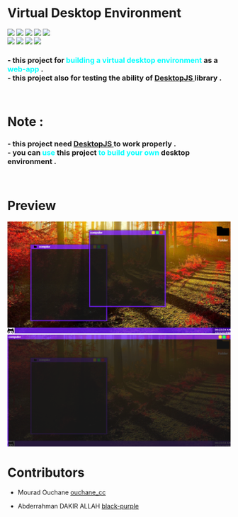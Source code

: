 <h1> Virtual Desktop Environment </h1>
<img src="https://img.shields.io/badge/-BETA-cyan">
<img src="https://img.shields.io/github/issues/black-purple/fake-win-xp">
<img src="https://img.shields.io/github/forks/black-purple/fake-win-xp">
<img src="https://img.shields.io/github/stars/black-purple/fake-win-xp">
<img src="https://img.shields.io/github/license/black-purple/fake-win-xp">
<br>
<img src="https://img.shields.io/badge/-HTML-white?style=flat&logo=HTML5">
<img src="https://img.shields.io/badge/-CSS-blue?style=flat&logo=CSS3">
<img src="https://img.shields.io/badge/-JAVASCRIPT-red?style=flat&logo=JAVASCRIPT">
<img src="https://img.shields.io/badge/-DesktopJS-white">
<h3> 
- this project for <span style="color:cyan"> building a virtual desktop environment </span> as a <span style="color:cyan"> web-app </span> . <br> 
- this project also for testing the ability of <a href="https://github.com/Mouradouchane/DesktopJS"> DesktopJS
</a> 
library .
</h3>

<br>
<h1> Note : </h1>

<h3> 
- this project need 
<a href="https://github.com/Mouradouchane/DesktopJS"> DesktopJS </a> to work properly .
<br>
- you can <span style="color:cyan">use</span> this project <span style="color:cyan">to build your own</span> desktop environment .
</h3>

<br>
<h1> Preview </h1>
<img src="./previews/ss1.png">
<img src="./previews/ss2.png">

<h1> Contributors </h1>

* Mourad Ouchane <a href="https://github.com/Mouradouchane" > ouchane_cc </a> 

* Abderrahman DAKIR ALLAH <a href="https://github.com/black-purple"> black-purple </a> 
